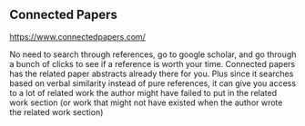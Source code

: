 ## Connected Papers

https://www.connectedpapers.com/

No need to search through references, go to google scholar, and go through a bunch of clicks to see if a reference is worth your time. Connected papers has the related paper abstracts already there for you. Plus since it searches based on verbal similarity instead of pure references, it can give you access to a lot of related work the author might have failed to put in the related work section (or work that might not have existed when the author wrote the related work section)